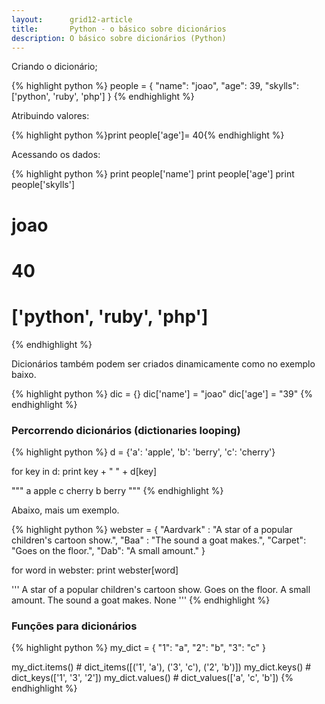 ```yaml
---
layout:      grid12-article
title:       Python - o básico sobre dicionários
description: O básico sobre dicionários (Python)
---
```


Criando o dicionário;

{% highlight python %}
people = {
    "name": "joao",
    "age": 39,
    "skylls": ['python', 'ruby', 'php']
}
{% endhighlight %}

Atribuindo valores:

{% highlight python %}print people['age']= 40{% endhighlight %}

Acessando os dados:

{% highlight python %}
print people['name']
print people['age']
print people['skylls']

# joao
# 40
# ['python', 'ruby', 'php']
{% endhighlight %}

Dicionários também podem ser criados dinamicamente como no exemplo baixo.

{% highlight python %}
dic = {}
dic['name'] = "joao"
dic['age']  = "39"
{% endhighlight %}


### Percorrendo dicionários (dictionaries looping)

{% highlight python %}
d = {'a': 'apple', 'b': 'berry', 'c': 'cherry'}

for key in d:
    print key + " " + d[key]

"""
a apple
c cherry
b berry
"""
{% endhighlight %}

Abaixo, mais um exemplo.

{% highlight python %}
webster = {
    "Aardvark" : "A star of a popular children's cartoon show.",
    "Baa" : "The sound a goat makes.",
    "Carpet": "Goes on the floor.",
    "Dab": "A small amount."
}

for word in webster:
    print webster[word]

'''
A star of a popular children's cartoon show.
Goes on the floor.
A small amount.
The sound a goat makes.
None
'''
{% endhighlight %}



### Funções para dicionários

{% highlight python %}
my_dict = {
    "1": "a",
    "2": "b",
    "3": "c"
}

my_dict.items()  # dict_items([('1', 'a'), ('3', 'c'), ('2', 'b')])
my_dict.keys()   # dict_keys(['1', '3', '2'])
my_dict.values() # dict_values(['a', 'c', 'b'])
{% endhighlight %}